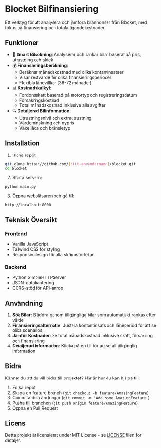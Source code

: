 # Blocket Bilfinansiering

Ett verktyg för att analysera och jämföra bilannonser från Blocket, med fokus på finansiering och totala ägandekostnader.

## Funktioner

- 🚗 **Smart Bilsökning**: Analyserar och rankar bilar baserat på pris, utrustning och skick
- 💰 **Finansieringsberäkning**: 
  - Beräknar månadskostnad med olika kontantinsatser
  - Visar restvärde för olika finansieringsperioder
  - Flexibla lånevillkor (36-72 månader)
- 📊 **Kostnadskalkyl**:
  - Fordonsskatt baserad på motortyp och registreringsdatum
  - Försäkringskostnad
  - Total månadskostnad inklusive alla avgifter
- 🔍 **Detaljerad Bilinformation**:
  - Utrustningsnivå och extrautrustning
  - Värdeminskning och nypris
  - Växellåda och bränsletyp

## Installation

1. Klona repot:
```bash
git clone https://github.com/[ditt-användarnamn]/blocket.git
cd blocket
```

2. Starta servern:
```bash
python main.py
```

3. Öppna webbläsaren och gå till:
```
http://localhost:8000
```

## Teknisk Översikt

### Frontend
- Vanilla JavaScript
- Tailwind CSS för styling
- Responsiv design för alla skärmstorlekar

### Backend
- Python SimpleHTTPServer
- JSON-datahantering
- CORS-stöd för API-anrop

## Användning

1. **Sök Bilar**: Bläddra genom tillgängliga bilar som automatiskt rankas efter värde
2. **Finansieringsalternativ**: Justera kontantinsats och låneperiod för att se olika scenarios
3. **Jämför Kostnader**: Se total månadskostnad inklusive skatt, försäkring och finansiering
4. **Detaljerad Information**: Klicka på en bil för att se all tillgänglig information

## Bidra

Känner du att du vill bidra till projektet? Här är hur du kan hjälpa till:

1. Forka repot
2. Skapa en feature branch (`git checkout -b feature/AmazingFeature`)
3. Commita dina ändringar (`git commit -m 'Add some AmazingFeature'`)
4. Pusha till branchen (`git push origin feature/AmazingFeature`)
5. Öppna en Pull Request

## Licens

Detta projekt är licensierat under MIT License - se [LICENSE](LICENSE) filen för detaljer. 